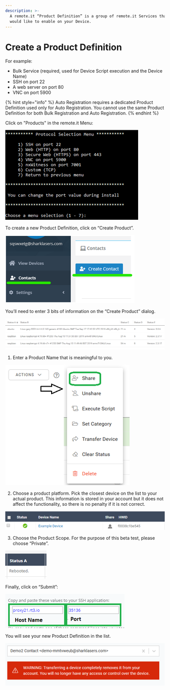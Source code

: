 ```yaml
---
description: >-
  A remote.it “Product Definition” is a group of remote.it Services that you
  would like to enable on your Device.
---
```


# Create a Product Definition

For example:

* Bulk Service \(required, used for Device Script execution and the Device Name\)
* SSH on port 22
* A web server on port 80
* VNC on port 5900

{% hint style="info" %}
Auto Registration requires a dedicated Product Definition used only for Auto Registration. You cannot use the same Product Definition for both Bulk Registration and Auto Registration.
{% endhint %}

Click on "Products" in the remote.it Menu:

![](../../.gitbook/assets/image%20%28130%29.png)

To create a new Product Definition, click on “Create Product”.

![](../../.gitbook/assets/image%20%28173%29.png)

You’ll need to enter 3 bits of information on the “Create Product” dialog.

![](../../.gitbook/assets/image%20%2895%29.png)

1. Enter a Product Name that is meaningful to you.

![](../../.gitbook/assets/image%20%28338%29.png)

2. Choose a product platform.  Pick the closest device on the list to your actual product.  This information is stored in your account but it does not affect the functionality, so there is no penalty if it is not correct.

![](../../.gitbook/assets/image%20%28188%29.png)

3. Choose the Product Scope.  For the purpose of this beta test, please choose “Private”.

![](../../.gitbook/assets/image%20%2891%29.png)

Finally, click on “Submit”:

![](../../.gitbook/assets/image%20%28150%29.png)

You will see your new Product Definition in the list.

![](../../.gitbook/assets/image%20%28259%29.png)

